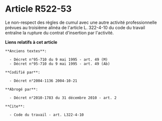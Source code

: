 # Article R522-53

Le non-respect des règles de cumul avec une autre activité professionnelle prévues au troisième alinéa de l'article L.
322-4-10 du code du travail entraîne la rupture du contrat d'insertion par l'activité.

**Liens relatifs à cet article**

	**Anciens textes**:

	  - Décret n°95-710 du 9 mai 1995 - art. 49 (M)
	  - Décret n°95-710 du 9 mai 1995 - art. 49 (Ab)

	**Codifié par**:

	  - Décret n°2004-1136 2004-10-21

	**Abrogé par**:

	  - Décret n°2010-1783 du 31 décembre 2010 - art. 2

	**Cite**:

	  - Code du travail - art. L322-4-10
